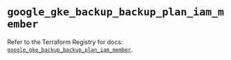 # `google_gke_backup_backup_plan_iam_member`

Refer to the Terraform Registry for docs: [`google_gke_backup_backup_plan_iam_member`](https://registry.terraform.io/providers/hashicorp/google-beta/5.29.1/docs/resources/google_gke_backup_backup_plan_iam_member).
